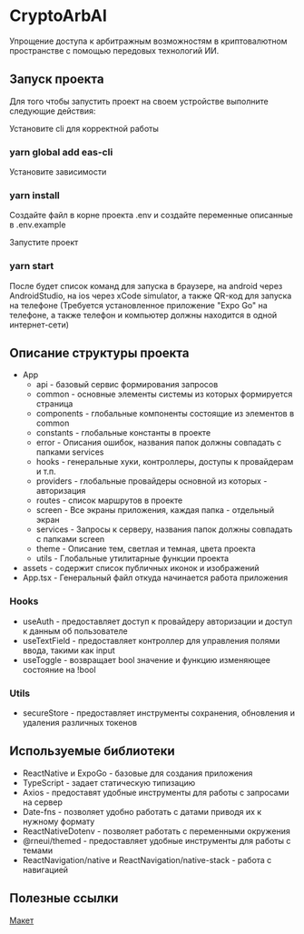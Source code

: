 # CryptoArbAI

Упрощение доступа к арбитражным возможностям в криптовалютном пространстве с помощью передовых технологий ИИ.

## Запуск проекта

Для того чтобы запустить проект на своем устройстве выполните следующие действия:

Установите cli для корректной работы

### yarn global add eas-cli

Установите зависимости

### yarn install

Создайте файл в корне проекта .env и создайте переменные описанные в .env.example

Запустите проект

### yarn start

После будет список команд для запуска в браузере, на android через AndroidStudio, на ios через xCode simulator, а также QR-код для запуска на телефоне (Требуется установленное приложение "Expo Go" на телефоне, а также телефон и компьютер должны находится в одной интернет-сети)

## Описание структуры проекта

- App
  - api - базовый сервис формирования запросов
  - common - основные элементы системы из которых формируется страница
  - components - глобальные компоненты состоящие из элементов в common
  - constants - глобальные константы в проекте
  - error - Описания ошибок, названия папок должны совпадать с папками services
  - hooks - генеральные хуки, контроллеры, доступы к провайдерам и т.п.
  - providers - глобальные провайдеры основной из которых - авторизация
  - routes - список маршрутов в проекте
  - screen - Все экраны приложения, каждая папка - отдельный экран
  - services - Запросы к серверу, названия папок должны совпадать с папками screen
  - theme - Описание тем, светлая и темная, цвета проекта
  - utils - Глобальные утилитарные функции проекта
- assets - содержит список публичных иконок и изображений
- App.tsx - Генеральный файл откуда начинается работа приложения

### Hooks
- useAuth - предоставляет доступ к провайдеру авторизации и доступ к данным об пользователе
- useTextField - предоставляет контроллер для управления полями ввода, такими как input
- useToggle - возвращает bool значение и функцию изменяющее состояние на !bool

### Utils
- secureStore - предоставляет инструменты сохранения, обновления и удаления различных токенов

## Используемые библиотеки

- ReactNative и ExpoGo - базовые для создания приложения
- TypeScript - задает статическую типизацию
- Axios - предоставят удобные инструменты для работы с запросами на сервер
- Date-fns - позволяет удобно работать с датами приводя их к нужному формату
- ReactNativeDotenv - позволяет работать с переменными окружения
- @rneui/themed - предоставляет удобные инструменты для работы с темами
- ReactNavigation/native и ReactNavigation/native-stack - работа с навигацией

## Полезные ссылки

[Макет](https://www.figma.com/file/JLOcFmnqLgMH2nBWdJd3Lq/Arbitrage-Mobile?type=design&node-id=0-1&mode=design&t=h4LTmXe9veqEQr1K-0 "Задумка для реализации дизайна данного проекта")
